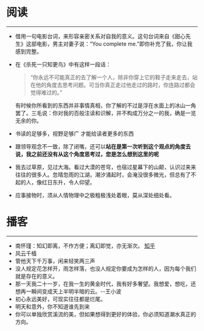 # 阅读
---
- 借用一句电影台词，来形容亲密关系对自我的意义。这句台词来自《甜心先生》这部电影，男主对妻子说：“You complete me.”即你补充了我，你让我感到完整。
- 在《杀死一只知更鸟》中有这样一段话：
  > “你永远不可能真正的去了解一个人，除非你穿上它的鞋子走来走去，站在他的角度去思考问题。可当你真正走过他走过的路时，你连路过都会觉得难过的。” 

  有时候你所看到的东西并非事情真相，你了解的不过是浮在水面上的冰山一角罢了。三毛说：你对我的百般注读和识解，并不构成万分之一的我，确是一览无余的你。
- 书读的足够多，视野足够广 才能给读者更多的东西
- 跟领导观念不一致，除了闭嘴，还可以**站在是第一次听到这个观点的角度去说，我之前还没有从这个角度思考过，您是怎么想到这里的呢**
- 我去过草原，见过大海。看过大漠的苍穹，也宿过星幕下的山颠，认识过来来往往的很多人。忽晴忽雨的江湖，潮汐涌起时，会淹没很多微光，但总有了不起的人，像红日东升，令人仰望。
- 应事接物时，须从人情物理中之极粗极浅处着眼，莫从深处细处看。

# 播客
---
- 南怀瑾：知幻即离，不作方便；离幻即觉，亦无渐次。 [知乎](https://zhuanlan.zhihu.com/p/106949356)
- 风云千樯
- 管他天下千万事，闲来轻笑两三声
- 没人规定花怎样开，雨怎样落，也没人规定你要成为怎样的人，因为每个我们就是存在的意义。
- 那一天我二十一岁，在我一生的黄金时代，我有好多奢望。我想爱，想吃，还想再一瞬间变成天上半明半暗的云。--王小波
- 初心永远美好，可现实往往都是烂尾。
- 明天和意外，你不知道谁先到来
- 你可以单独欣赏溪流的美，但如果想得到更好的体验，你必须知道潮水真正的方向。